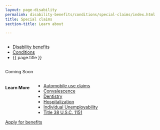 ```yaml
---
layout: page-disability
permalink: disability-benefits/conditions/special-claims/index.html
title: Special claims
section-title: Learn about

---
```


<div class="splash" markdown="0">
<div class="row" markdown="0">
<div class="small-12 columns" markdown="0">

<ul class="breadcrumbs" role="menubar" aria-label="Primary">
<li class="parent"><a href="{{ site.url }}/disability-benefits/">Disability benefits</a></li>
<li class="parent"><a href="{{ site.url }}/disability-benefits/conditions/">Conditions</a></li>
<li class="active">{{ page.title }}</li>
</ul>

</div>
</div>
</div>

<div class="main" role="main" markdown="0">
<div class="section one" markdown="0">
<div class="primary" markdown="0">
<div class="row" markdown="0">
<div class="small-12 columns" markdown="1">

Coming Soon

</div>
</div>
</div>

<div class="navigation">
<div class="row">
<div class="small-12 columns">

<h4>Learn More</h4>

<ul class="small-block-grid-1 medium-block-grid-3 cards small">

<li>
<a href="{{ site.url }}/disability-benefits/conditions/special-claims/automobile/">Automobile use claims</a>
</li>


<li>
<a href="{{ site.url }}/disability-benefits/conditions/special-claims/convalescence/">Convalescence</a>
</li>

<li>
<a href="{{ site.url }}/disability-benefits/conditions/special-claims/dentistry/">Dentistry</a>
</li>

<li>
<a href="{{ site.url }}/disability-benefits/conditions/special-claims/hospitalization/">
Hospitalization
</a>
</li>

<li>
<a href="{{ site.url }}/disability-benefits/conditions/special-claims/individual-unemployability">Individual Unemployability</a>
</li>


<li>
<a href="{{ site.url }}/disability-benefits/conditions/special-claims/title-38-USC-1151/">Title 38 U.S.C. 1151</a>
</li>
</ul>
</div>
</div>
</div>

<div class="section two" markdown="0">
<div class="action" markdown="0">
<div class="row" markdown="0">
<div class="small-12 medium-10 medium-centered columns" markdown="0">
<a class="button start" href="#">Apply for benefits</a>
</div>
</div>
</div>
</div>

</div>

</div>
